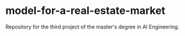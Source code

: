 # model-for-a-real-estate-market
Repository for the third project of the master's degree in AI Engineering.
